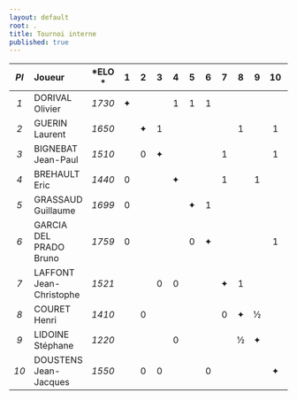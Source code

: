```yaml
---
layout: default
root: .
title: Tournoi interne
published: true
---
```



|*Pl*|  **Joueur** |   *ELO *          |1 |2 |3 |4 |5 |6 |7 |8 |9 |10|**Pts**|*Cu.*|
|:-:|:------------------------ |:---------: |:-:|:-:|:-:|:-:|:-:|:-:|:-:|:-:|:-:|:-:|:-:|:-:|
|*1*| DORIVAL Olivier         | *1730* |&#10022;| | |1|1|1| | | | |**3**|*6*|
|*2*| GUERIN Laurent          | *1650* | |&#10022;|1| | | | |1| |1|**3**|*6*|
|*3*| BIGNEBAT Jean-Paul      | *1510* | |0|&#10022;| | | |1| | |1|**2**|*4*|
|*4*| BREHAULT Eric           | *1440* |0| | |&#10022;| | |1| |1| |**2**|*3*|
|*5*| GRASSAUD Guillaume      | *1699* |0| | | |&#10022;|1| | | | |**1**|*3*|
|*6*| GARCIA DEL PRADO Bruno  | *1759* |0| | | |0|&#10022;| | | |1|**1**|*2*|
|*7*| LAFFONT Jean-Christophe | *1521* | | |0|0| | |&#10022;|1| | |**1**|*2*|
|*8*| COURET Henri            | *1410* | |0| | | | |0|&#10022;|&#189;| |**0,5**|*1,5*|
|*9*| LIDOINE Stéphane        | *1220* | | | |0| | | |&#189;|&#10022;| |**0,5**|*1,5*|
|*10*| DOUSTENS Jean-Jacques  | *1550* | |0|0| | |0| | | |&#10022;|**0**|*0*|

